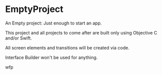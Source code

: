 # EmptyProject
An Empty project: Just enough to start an app.

This project and all projects to come after are built only using Objective C and/or Swift.

All screen elements and transitions will be created via code.

Interface Builder won't be used for anything.

wfp
